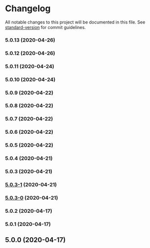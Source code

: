 # Changelog

All notable changes to this project will be documented in this file. See [standard-version](https://github.com/conventional-changelog/standard-version) for commit guidelines.

### 5.0.13 (2020-04-26)

### 5.0.12 (2020-04-26)

### 5.0.11 (2020-04-24)

### 5.0.10 (2020-04-24)

### 5.0.9 (2020-04-22)

### 5.0.8 (2020-04-22)

### 5.0.7 (2020-04-22)

### 5.0.6 (2020-04-22)

### 5.0.5 (2020-04-22)

### 5.0.4 (2020-04-21)

### 5.0.3 (2020-04-21)

### [5.0.3-1](https://github.com/americanexpress/one-app/compare/v5.0.2-prerelease...v5.0.3-1) (2020-04-21)

### [5.0.3-0](https://github.com/americanexpress/one-app/compare/v5.0.2-prerelease...v5.0.3-0) (2020-04-21)

### 5.0.2 (2020-04-17)

### 5.0.1 (2020-04-17)

## 5.0.0 (2020-04-17)
